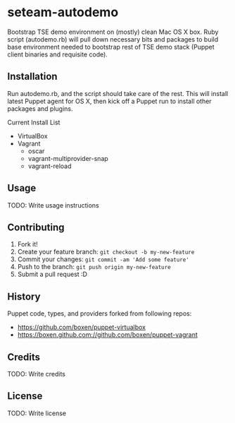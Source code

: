 # seteam-autodemo
Bootstrap TSE demo environment on (mostly) clean Mac OS X box. Ruby script (autodemo.rb) will pull
down necessary bits and packages to build base environment needed to bootstrap rest of TSE demo
stack (Puppet client binaries and requisite code).

## Installation
Run autodemo.rb, and the script should take care of the rest.  This will install latest Puppet
agent for OS X, then kick off a Puppet run to install other packages and plugins.

Current Install List
* VirtualBox
* Vagrant
  * oscar
  * vagrant-multiprovider-snap
  * vagrant-reload

## Usage

TODO: Write usage instructions

## Contributing

1. Fork it!
2. Create your feature branch: `git checkout -b my-new-feature`
3. Commit your changes: `git commit -am 'Add some feature'`
4. Push to the branch: `git push origin my-new-feature`
5. Submit a pull request :D

## History

Puppet code, types, and providers forked from following repos:
* https://github.com/boxen/puppet-virtualbox
* https://boxen.github.com://github.com/boxen/puppet-vagrant 

## Credits

TODO: Write credits

## License

TODO: Write license
